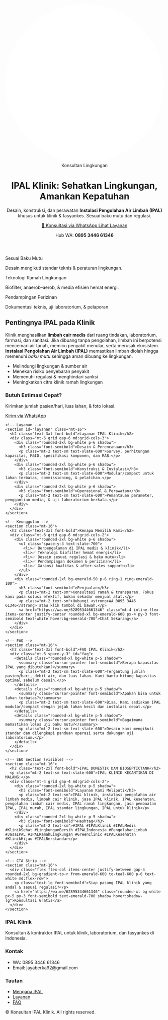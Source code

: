 
<head>
  <meta charset="utf-8" />
  <meta name="viewport" content="width=device-width, initial-scale=1" />
  <title>IPAL Klinik | Konsultan & Pembuatan Instalasi Pengolahan Air Limbah Medis</title>
  <meta name="description" content="Konsultan lingkungan untuk IPAL klinik. Desain, konstruksi, dan perawatan instalasi pengolahan air limbah medis sesuai regulasi. Hubungi WA 0895 3446 61346." />
  <meta name="keywords" content="IPAL klinik, instalasi pengolahan air limbah medis, limbah cair klinik, jasa IPAL klinik, IPAL kesehatan, pengolahan limbah cair medis, IPAL ramah lingkungan, jasa pembuatan IPAL, IPAL standar lingkungan, IPAL murah, IPAL untuk klinik" />
  <link rel="canonical" href="https://your-domain.example/" />
  <meta property="og:type" content="website" />
  <meta property="og:title" content="IPAL Klinik | Konsultan & Pembuatan" />
  <meta property="og:description" content="Solusi IPAL klinik lengkap: desain, pembangunan, perizinan, dan perawatan. Konsultasi gratis. WA 0895 3446 61346." />
  <meta property="og:image" content="	https://blogger.googleusercontent.com/img/b/R29vZ2…20Black%20Creative%20Modern%20Business%20Card.png
" />
  <meta property="og:url" content="https://jasaperbaikanipalklinikipalpabrik.blogspot.com" />
  <meta name="twitter:card" content="summary_large_image" />
  <!-- Tailwind CSS via CDN -->
  <script src="https://cdn.tailwindcss.com"></script>
  <style>
    /* Fallback font smoothing */
    html { -webkit-font-smoothing: antialiased; -moz-osx-font-smoothing: grayscale; }
  </style>
  <!-- Schema.org JSON-LD -->
  <script type="application/ld+json">
  {
    "@context": "https://schema.org",
    "@type": "ProfessionalService",
    "name": "Konsultan IPAL Klinik",
    "description": "Jasa konsultan dan pembuatan IPAL klinik sesuai baku mutu dan regulasi.",
    "areaServed": "ID",
    "serviceType": "Desain, pembuatan, dan perawatan IPAL klinik",
    "url": "https://jasaperbaikanipalklinikipalpabrik.blogspot.com",
    "telephone": "+62-895-3446-61346",
    "sameAs": ["https://wa.me/62895344661346"],
    "offers": {
      "@type": "Offer",
      "description": "Konsultasi awal gratis untuk klinik dan fasyankes"
    }
  }
  </script>
</head>
<body class="bg-slate-50 text-slate-800">
  <!-- Header / Hero -->
  <header class="relative overflow-hidden">
    <div class="absolute inset-0 bg-gradient-to-br from-emerald-600 via-emerald-500 to-teal-500 opacity-90"></div>
    <svg class="absolute -bottom-12 right-0 w-[600px] opacity-20" viewBox="0 0 600 600" fill="none" xmlns="http://www.w3.org/2000/svg" aria-hidden="true">
      <path d="M300 0C465.685 0 600 134.315 600 300C600 465.685 465.685 600 300 600C134.315 600 0 465.685 0 300C0 134.315 134.315 0 300 0Z" fill="white"/>
    </svg>
    <div class="relative mx-auto max-w-6xl px-6 py-20 md:py-28">
      <div class="max-w-3xl">
        <span class="inline-block rounded-full bg-white/20 px-3 py-1 text-sm text-white ring-1 ring-white/30">Konsultan Lingkungan</span>
        <h1 class="mt-4 text-4xl font-extrabold leading-tight text-white md:text-6xl">
          IPAL Klinik: Sehatkan Lingkungan, Amankan Kepatuhan
        </h1>
        <p class="mt-5 text-lg text-white/90 md:text-xl">
          Desain, konstruksi, dan perawatan <strong>Instalasi Pengolahan Air Limbah (IPAL)</strong> khusus untuk klinik & fasyankes. Sesuai baku mutu dan regulasi.
        </p>
        <div class="mt-8 flex flex-wrap gap-3">
          <a href="https://wa.me/62895344661346?text=Halo,%20saya%20ingin%20konsultasi%20IPAL%20klinik" class="inline-flex items-center justify-center rounded-2xl bg-white px-6 py-3 font-semibold text-emerald-700 shadow hover:shadow-lg transition" aria-label="Chat WhatsApp">
            💬 Konsultasi via WhatsApp
          </a>
          <a href="#layanan" class="inline-flex items-center justify-center rounded-2xl bg-emerald-800/40 px-6 py-3 font-semibold text-white ring-1 ring-white/30 hover:bg-emerald-800/60 transition">
            Lihat Layanan
          </a>
        </div>
        <p class="mt-4 text-sm text-white/80">Hub WA: <strong>0895 3446 61346</strong></p>
      </div>
    </div>
  </header>

  <!-- Trust / Badges -->
  <section class="mx-auto max-w-6xl px-6 -mt-10">
    <div class="grid gap-4 sm:grid-cols-3">
      <div class="rounded-2xl bg-white p-5 shadow">
        <p class="font-semibold">Sesuai Baku Mutu</p>
        <p class="text-sm text-slate-600">Desain mengikuti standar teknis & peraturan lingkungan.</p>
      </div>
      <div class="rounded-2xl bg-white p-5 shadow">
        <p class="font-semibold">Teknologi Ramah Lingkungan</p>
        <p class="text-sm text-slate-600">Biofilter, anaerob–aerob, & media efisien hemat energi.</p>
      </div>
      <div class="rounded-2xl bg-white p-5 shadow">
        <p class="font-semibold">Pendampingan Perizinan</p>
        <p class="text-sm text-slate-600">Dokumentasi teknis, uji laboratorium, & pelaporan.</p>
      </div>
    </div>
  </section>

  <!-- Artikel / Mengapa IPAL Penting -->
  <main class="mx-auto max-w-6xl px-6">
    <section class="mt-16 grid gap-10 md:grid-cols-3" id="mengapa">
      <div class="md:col-span-2">
        <h2 class="text-3xl font-bold">Pentingnya IPAL pada Klinik</h2>
        <p class="mt-4 leading-relaxed">Klinik menghasilkan <strong>limbah cair medis</strong> dari ruang tindakan, laboratorium, farmasi, dan sanitasi. Jika dibuang tanpa pengolahan, limbah ini berpotensi mencemari air tanah, memicu penyakit menular, serta merusak ekosistem. <strong>Instalasi Pengolahan Air Limbah (IPAL)</strong> memastikan limbah diolah hingga memenuhi <em>baku mutu</em> sehingga aman dibuang ke lingkungan.</p>
        <ul class="mt-4 list-disc pl-6 space-y-2">
          <li>Melindungi lingkungan & sumber air</li>
          <li>Menekan risiko penyebaran penyakit</li>
          <li>Memenuhi regulasi & menghindari sanksi</li>
          <li>Meningkatkan citra klinik ramah lingkungan</li>
        </ul>
      </div>
      <aside class="md:col-span-1">
        <div class="rounded-2xl bg-white p-6 shadow">
          <h3 class="font-semibold">Butuh Estimasi Cepat?</h3>
          <p class="mt-2 text-sm text-slate-600">Kirimkan jumlah pasien/hari, luas lahan, & foto lokasi.</p>
          <a href="https://wa.me/62895344661346?text=Halo,%20mohon%20estimasi%20IPAL%20klinik" class="mt-4 inline-flex w-full items-center justify-center rounded-xl bg-emerald-600 px-4 py-3 font-semibold text-white hover:bg-emerald-700">Kirim via WhatsApp</a>
        </div>
      </aside>
    </section>

    <!-- Layanan -->
    <section id="layanan" class="mt-16">
      <h2 class="text-3xl font-bold">Layanan IPAL Klinik</h2>
      <div class="mt-6 grid gap-6 md:grid-cols-3">
        <div class="rounded-2xl bg-white p-6 shadow">
          <h3 class="font-semibold">Desain & Perencanaan</h3>
          <p class="mt-2 text-sm text-slate-600">Survey, perhitungan kapasitas, P&ID, spesifikasi komponen, dan RAB.</p>
        </div>
        <div class="rounded-2xl bg-white p-6 shadow">
          <h3 class="font-semibold">Konstruksi & Instalasi</h3>
          <p class="mt-2 text-sm text-slate-600">Modular/compact untuk lahan terbatas, commissioning, & pelatihan.</p>
        </div>
        <div class="rounded-2xl bg-white p-6 shadow">
          <h3 class="font-semibold">Operasional & Perawatan</h3>
          <p class="mt-2 text-sm text-slate-600">Pemantauan parameter, penggantian media, & uji laboratorium berkala.</p>
        </div>
      </div>
    </section>

    <!-- Keunggulan -->
    <section class="mt-16">
      <h2 class="text-3xl font-bold">Kenapa Memilih Kami</h2>
      <div class="mt-6 grid gap-6 md:grid-cols-2">
        <div class="rounded-2xl bg-white p-6 shadow">
          <ul class="space-y-3 text-slate-700">
            <li>✅ Berpengalaman di IPAL medis & klinik</li>
            <li>✅ Teknologi biofilter hemat energi</li>
            <li>✅ Desain sesuai regulasi & baku mutu</li>
            <li>✅ Pendampingan dokumen & perizinan</li>
            <li>✅ Garansi kualitas & after-sales support</li>
          </ul>
        </div>
        <div class="rounded-2xl bg-emerald-50 p-6 ring-1 ring-emerald-100">
          <h3 class="font-semibold">Penjualan</h3>
          <p class="mt-2 text-sm">Konsultasi ramah & transparan. Fokus kami pada solusi efektif, bukan sekadar menjual alat.</p>
          <p class="mt-2 text-sm">Hubungi <strong>WA 0895 3446 61346</strong> atau klik tombol di bawah.</p>
          <a href="https://wa.me/62895344661346" class="mt-4 inline-flex items-center justify-center rounded-xl bg-emerald-600 px-4 py-3 font-semibold text-white hover:bg-emerald-700">Chat Sekarang</a>
        </div>
      </div>
    </section>

    <!-- FAQ -->
    <section class="mt-16">
      <h2 class="text-3xl font-bold">FAQ IPAL Klinik</h2>
      <div class="mt-6 space-y-3" id="faq">
        <details class="rounded-xl bg-white p-5 shadow">
          <summary class="cursor-pointer font-semibold">Berapa kapasitas IPAL yang dibutuhkan?</summary>
          <p class="mt-2 text-sm text-slate-600">Tergantung jumlah pasien/hari, debit air, dan luas lahan. Kami bantu hitung kapasitas optimal sebelum desain.</p>
        </details>
        <details class="rounded-xl bg-white p-5 shadow">
          <summary class="cursor-pointer font-semibold">Apakah bisa untuk lahan terbatas?</summary>
          <p class="mt-2 text-sm text-slate-600">Bisa. Kami sediakan IPAL modular/compact dengan jejak lahan kecil dan instalasi cepat.</p>
        </details>
        <details class="rounded-xl bg-white p-5 shadow">
          <summary class="cursor-pointer font-semibold">Bagaimana memastikan lolos uji baku mutu?</summary>
          <p class="mt-2 text-sm text-slate-600">Desain kami mengikuti standar dan dilengkapi panduan operasi serta dukungan uji laboratorium.</p>
        </details>
      </div>
    </section>

    <!-- SEO Section (visible) -->
    <section class="mt-16">
      <h2 class="text-2xl font-bold">IPAL DOMESTIK DAN BIOSEPTICTANK</h2>
      <p class="mt-2 text-sm text-slate-600">IPAL KLINIK KECANTIKAN DI MALANG:</p>
      <div class="mt-4 grid gap-4 md:grid-cols-2">
        <div class="rounded-2xl bg-white p-5 shadow">
          <h3 class="font-semibold">Layanan Kami Meliputi</h3>
          <p class="mt-2 text-sm">IPAL klinik, instalasi pengolahan air limbah medis, limbah cair klinik, jasa IPAL klinik, IPAL kesehatan, pengolahan limbah cair medis, IPAL ramah lingkungan, jasa pembuatan IPAL, IPAL murah, IPAL standar lingkungan, IPAL untuk klinik</p>
        </div>
        <div class="rounded-2xl bg-white p-5 shadow">
          <h3 class="font-semibold">Hashtag</h3>
          <p class="mt-2 text-sm">#IPAL #IPALKlinik #IPALMedis #KlinikSehat #LingkunganBersih #IPALIndonesia #PengolahanLimbah #JasaIPAL #IPALRamahLingkungan #GreenClinic #IPALKesehatan #KlinikHijau #IPALBerstandar</p>
        </div>
      </div>
    </section>

    <!-- CTA Strip -->
    <section class="mt-16">
      <div class="flex flex-col items-center justify-between gap-4 rounded-2xl bg-gradient-to-r from-emerald-600 to-teal-600 p-6 text-white md:flex-row">
        <p class="text-lg font-semibold">Siap pasang IPAL klinik yang andal & sesuai regulasi?</p>
        <a href="https://wa.me/62895344661346" class="rounded-xl bg-white px-5 py-3 font-semibold text-emerald-700 shadow hover:shadow-lg">Konsultasi Gratis</a>
      </div>
    </section>
  </main>

  <!-- Footer -->
  <footer class="mt-16 border-t bg-white/70">
    <div class="mx-auto max-w-6xl px-6 py-10">
      <div class="grid gap-6 md:grid-cols-3">
        <div>
          <h3 class="font-semibold">IPAL Klinik</h3>
          <p class="mt-2 text-sm text-slate-600">Konsultan & kontraktor IPAL untuk klinik, laboratorium, dan fasyankes di Indonesia.</p>
        </div>
        <div>
          <h3 class="font-semibold">Kontak</h3>
          <ul class="mt-2 text-sm text-slate-600">
            <li>WA: 0895 3446 61346</li>
            <li>Email: jayaberka92@gmail.com</li>
          </ul>
        </div>
        <div>
          <h3 class="font-semibold">Tautan</h3>
          <ul class="mt-2 text-sm text-slate-600">
            <li><a class="hover:underline" href="#mengapa">Mengapa IPAL</a></li>
            <li><a class="hover:underline" href="#layanan">Layanan</a></li>
            <li><a class="hover:underline" href="#faq">FAQ</a></li>
          </ul>
        </div>
      </div>
      <p class="mt-8 text-xs text-slate-500">© <span id="year"></span> Konsultan IPAL Klinik. All rights reserved.</p>
    </div>
  </footer>

  <script>
    document.getElementById('year').textContent = new Date().getFullYear();
  </script>
</body>

